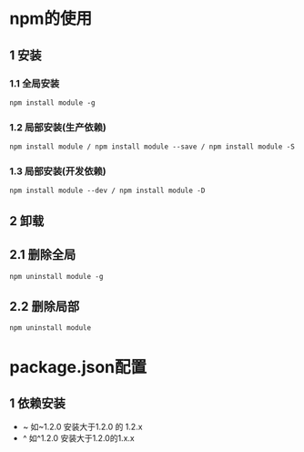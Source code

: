 # npm的使用

## 1 安装

### 1.1 全局安装

```
npm install module -g
```

### 1.2 局部安装(生产依赖)

```
npm install module / npm install module --save / npm install module -S
```

### 1.3 局部安装(开发依赖)

```
npm install module --dev / npm install module -D
```



## 2 卸载

## 2.1 删除全局

```
npm uninstall module -g
```

## 2.2 删除局部

```
npm uninstall module
```



# package.json配置

## 1 依赖安装

- ~  如~1.2.0     安装大于1.2.0 的 1.2.x
- ^ 如^1.2.0     安装大于1.2.0的1.x.x